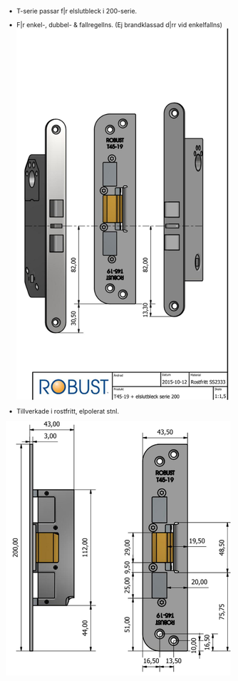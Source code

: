 - T-serie passar f|r elslutbleck i 200-serie.

- F|r enkel-, dubbel- & fallregellns. (Ej brandklassad d|rr vid enkelfallns)
![](_page_0_Figure_2.jpeg)

- Tillverkade i rostfritt, elpolerat stnl.

![](_page_0_Figure_1.jpeg)